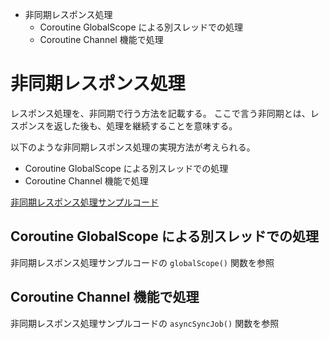 <!-- toc -->
- 非同期レスポンス処理
  - Coroutine GlobalScope による別スレッドでの処理
  - Coroutine Channel 機能で処理

# 非同期レスポンス処理
レスポンス処理を、非同期で行う方法を記載する。
ここで言う非同期とは、レスポンスを返した後も、処理を継続することを意味する。

以下のような非同期レスポンス処理の実現方法が考えられる。

- Coroutine GlobalScope による別スレッドでの処理
- Coroutine Channel 機能で処理

[非同期レスポンス処理サンプルコード](../../../docs/micronaut/tips/asynchronous_response_processing.md)

## Coroutine GlobalScope による別スレッドでの処理
非同期レスポンス処理サンプルコードの ```globalScope()``` 関数を参照

## Coroutine Channel 機能で処理
非同期レスポンス処理サンプルコードの ```asyncSyncJob()``` 関数を参照

